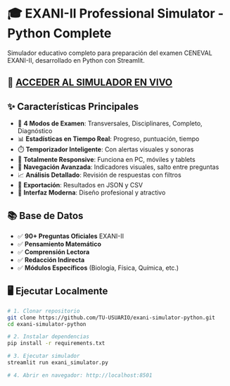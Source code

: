 # 🎓 EXANI-II Professional Simulator - Python Complete

Simulador educativo completo para preparación del examen CENEVAL EXANI-II, desarrollado en Python con Streamlit.

## 🚀 [ACCEDER AL SIMULADOR EN VIVO](TU-URL-AQUI)

## ✨ Características Principales

- 🎯 **4 Modos de Examen**: Transversales, Disciplinares, Completo, Diagnóstico
- 📊 **Estadísticas en Tiempo Real**: Progreso, puntuación, tiempo
- ⏱️ **Temporizador Inteligente**: Con alertas visuales y sonoras
- 📱 **Totalmente Responsive**: Funciona en PC, móviles y tablets
- 🧭 **Navegación Avanzada**: Indicadores visuales, salto entre preguntas
- 📈 **Análisis Detallado**: Revisión de respuestas con filtros
- 📁 **Exportación**: Resultados en JSON y CSV
- 🎨 **Interfaz Moderna**: Diseño profesional y atractivo

## 📚 Base de Datos

- ✅ **90+ Preguntas Oficiales** EXANI-II
- ✅ **Pensamiento Matemático**
- ✅ **Comprensión Lectora** 
- ✅ **Redacción Indirecta**
- ✅ **Módulos Específicos** (Biología, Física, Química, etc.)

## 🖥️ Ejecutar Localmente

```bash
# 1. Clonar repositorio
git clone https://github.com/TU-USUARIO/exani-simulator-python.git
cd exani-simulator-python

# 2. Instalar dependencias
pip install -r requirements.txt

# 3. Ejecutar simulador
streamlit run exani_simulator.py

# 4. Abrir en navegador: http://localhost:8501
